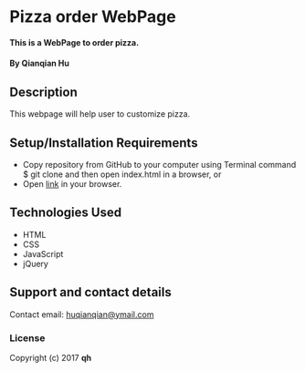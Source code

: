 # Pizza order WebPage

#### This is a WebPage to order pizza.

#### By Qianqian Hu

## Description

This webpage will help user to customize pizza.

## Setup/Installation Requirements

* Copy repository from GitHub to your computer using Terminal command $ git clone and then open index.html in a browser, or
* Open [link](https://QIANQIANHU.github.io/pizza) in your browser.


## Technologies Used

* HTML
* CSS
* JavaScript
* jQuery

## Support and contact details

Contact email: huqianqian@ymail.com

### License

Copyright (c) 2017 **qh**
